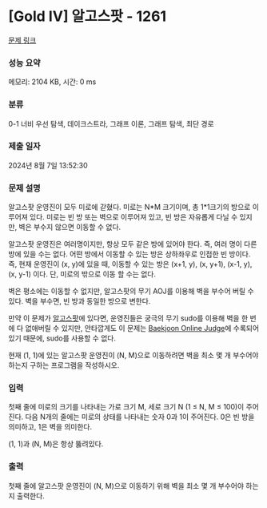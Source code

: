 # [Gold IV] 알고스팟 - 1261 

[문제 링크](https://www.acmicpc.net/problem/1261) 

### 성능 요약

메모리: 2104 KB, 시간: 0 ms

### 분류

0-1 너비 우선 탐색, 데이크스트라, 그래프 이론, 그래프 탐색, 최단 경로

### 제출 일자

2024년 8월 7일 13:52:30

### 문제 설명

<p>알고스팟 운영진이 모두 미로에 갇혔다. 미로는 N*M 크기이며, 총 1*1크기의 방으로 이루어져 있다. 미로는 빈 방 또는 벽으로 이루어져 있고, 빈 방은 자유롭게 다닐 수 있지만, 벽은 부수지 않으면 이동할 수 없다.</p>

<p>알고스팟 운영진은 여러명이지만, 항상 모두 같은 방에 있어야 한다. 즉, 여러 명이 다른 방에 있을 수는 없다. 어떤 방에서 이동할 수 있는 방은 상하좌우로 인접한 빈 방이다. 즉, 현재 운영진이 (x, y)에 있을 때, 이동할 수 있는 방은 (x+1, y), (x, y+1), (x-1, y), (x, y-1) 이다. 단, 미로의 밖으로 이동 할 수는 없다.</p>

<p>벽은 평소에는 이동할 수 없지만, 알고스팟의 무기 AOJ를 이용해 벽을 부수어 버릴 수 있다. 벽을 부수면, 빈 방과 동일한 방으로 변한다.</p>

<p>만약 이 문제가 <a href="https://www.algospot.com">알고스팟</a>에 있다면, 운영진들은 궁극의 무기 sudo를 이용해 벽을 한 번에 다 없애버릴 수 있지만, 안타깝게도 이 문제는 <a href="https://www.acmicpc.net">Baekjoon Online Judge</a>에 수록되어 있기 때문에, sudo를 사용할 수 없다.</p>

<p>현재 (1, 1)에 있는 알고스팟 운영진이 (N, M)으로 이동하려면 벽을 최소 몇 개 부수어야 하는지 구하는 프로그램을 작성하시오.</p>

### 입력 

 <p>첫째 줄에 미로의 크기를 나타내는 가로 크기 M, 세로 크기 N (1 ≤ N, M ≤ 100)이 주어진다. 다음 N개의 줄에는 미로의 상태를 나타내는 숫자 0과 1이 주어진다. 0은 빈 방을 의미하고, 1은 벽을 의미한다.</p>

<p>(1, 1)과 (N, M)은 항상 뚫려있다.</p>

### 출력 

 <p>첫째 줄에 알고스팟 운영진이 (N, M)으로 이동하기 위해 벽을 최소 몇 개 부수어야 하는지 출력한다.</p>

